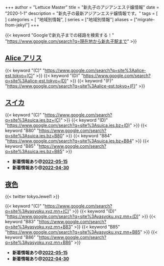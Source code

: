 +++
author = "Lettuce Master"
title = "新丸子のアジアンエステ嬢情報"
date = "2020-1-1"
description = "新丸子の最新アジアンエステ嬢情報です。"
tags = [
]
categories = [
    "地域別情報",
]
series = ["地域別情報"]
aliases = ["migrate-from-jekyl"]
+++

{{< keyword "Googleで新丸子までの経路を検索する！" "https://www.google.com/search?q=現在地から新丸子駅まで" >}}

## [Alice アリス](http://alice-est.tokyo/)
{{< keyword "(C)" "https://www.google.com/search?q=site%3Aalice-est.tokyo+(C)" >}} {{< keyword "(D)" "https://www.google.com/search?q=site%3Aalice-est.tokyo+(D)" >}} {{< keyword "(F)" "https://www.google.com/search?q=site%3Aalice-est.tokyo+(F)" >}} 

## [スイカ](https://suica.ies.bz/)
{{< keyword "(C)" "https://www.google.com/search?q=site%3Asuica.ies.bz+(C)" >}} {{< keyword "(D)" "https://www.google.com/search?q=site%3Asuica.ies.bz+(D)" >}} {{< keyword "B80" "https://www.google.com/search?q=site%3Asuica.ies.bz+B80" >}} {{< keyword "B84" "https://www.google.com/search?q=site%3Asuica.ies.bz+B84" >}} {{< keyword "B85" "https://www.google.com/search?q=site%3Asuica.ies.bz+B85" >}} 

- **新着情報あり@[2022-05-15](/post/2022-05-15)**
- **新着情報あり@[2022-04-30](/post/2022-04-30)**
## [夜色](https://yasyoku.xyz.mn/)


{{< twitter tokyoJewel1 >}}

{{< keyword "(C)" "https://www.google.com/search?q=site%3Ayasyoku.xyz.mn+(C)" >}} {{< keyword "(D)" "https://www.google.com/search?q=site%3Ayasyoku.xyz.mn+(D)" >}} {{< keyword "B83" "https://www.google.com/search?q=site%3Ayasyoku.xyz.mn+B83" >}} {{< keyword "B85" "https://www.google.com/search?q=site%3Ayasyoku.xyz.mn+B85" >}} {{< keyword "B86" "https://www.google.com/search?q=site%3Ayasyoku.xyz.mn+B86" >}} 

- **新着情報あり@[2022-05-15](/post/2022-05-15)**
- **新着情報あり@[2022-04-30](/post/2022-04-30)**
